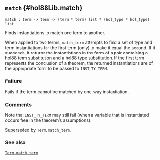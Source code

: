 ## `match` {#hol88Lib.match}


```
match : term -> term -> (term * term) list * (hol_type * hol_type) list
```



Finds instantiations to match one term to another.


When applied to two terms, `match_term` attempts to find a set of type
and term instantiations for the first term (only) to make it equal the
second. If it succeeds, it returns the instantiations in the form of a
pair containing a hol88 term substitution and a hol88 type
substitution. If the first term represents the conclusion of a
theorem, the returned instantiations are of the appropriate form to be
passed to `INST_TY_TERM`.

### Failure

Fails if the term cannot be matched by one-way instantiation.

### Comments

Note that `INST_TY_TERM` may still fail (when a variable that is
instantiated occurs free in the theorem’s assumptions).

Superseded by `Term.match_term`.

### See also

[`Term.match_term`](#Term.match_term)

